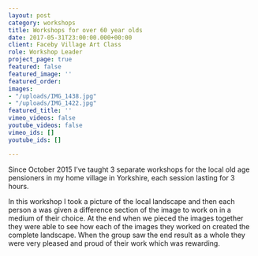 ```yaml
---
layout: post
category: workshops
title: Workshops for over 60 year olds
date: 2017-05-31T23:00:00.000+00:00
client: Faceby Village Art Class
role: Workshop Leader
project_page: true
featured: false
featured_image: ''
featured_order: 
images:
- "/uploads/IMG_1438.jpg"
- "/uploads/IMG_1422.jpg"
featured_title: ''
vimeo_videos: false
youtube_videos: false
vimeo_ids: []
youtube_ids: []

---
```

Since October 2015 I’ve taught 3 separate workshops for the local old age pensioners in my home village in Yorkshire, each session lasting for 3 hours.

In this workshop I took a picture of the local landscape and then each person a was given a difference section of the image to work on in a medium of their choice. At the end when we pieced the images together they were able to see how each of the images they worked on created the complete landscape. When the group saw the end result as a whole they were very pleased and proud of their work which was rewarding.